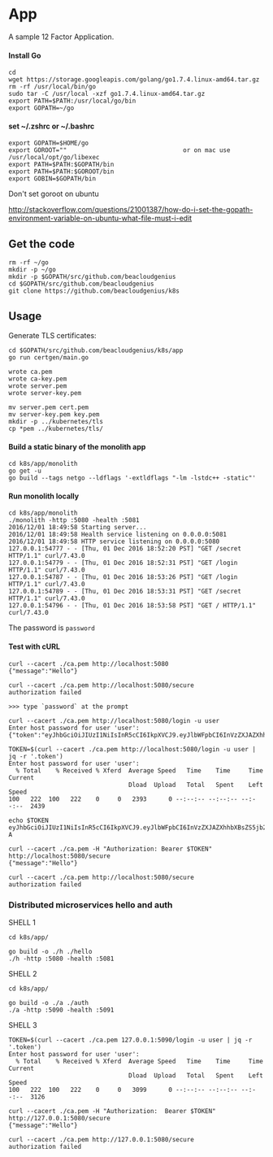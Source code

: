 # App

A sample 12 Factor Application.


#### Install Go

    cd
    wget https://storage.googleapis.com/golang/go1.7.4.linux-amd64.tar.gz
    rm -rf /usr/local/bin/go
    sudo tar -C /usr/local -xzf go1.7.4.linux-amd64.tar.gz
    export PATH=$PATH:/usr/local/go/bin
    export GOPATH=~/go

#### set ~/.zshrc or ~/.bashrc

    export GOPATH=$HOME/go
    export GOROOT=""                                or on mac use /usr/local/opt/go/libexec
    export PATH=$PATH:$GOPATH/bin
    export PATH=$PATH:$GOROOT/bin
    export GOBIN=$GOPATH/bin

Don't set goroot on ubuntu 

http://stackoverflow.com/questions/21001387/how-do-i-set-the-gopath-environment-variable-on-ubuntu-what-file-must-i-edit

## Get the code

    rm -rf ~/go
    mkdir -p ~/go
    mkdir -p $GOPATH/src/github.com/beacloudgenius
    cd $GOPATH/src/github.com/beacloudgenius
    git clone https://github.com/beacloudgenius/k8s

## Usage

Generate TLS certificates:

```
cd $GOPATH/src/github.com/beacloudgenius/k8s/app
go run certgen/main.go
```
```
wrote ca.pem
wrote ca-key.pem
wrote server.pem
wrote server-key.pem
```

    mv server.pem cert.pem
    mv server-key.pem key.pem
    mkdir -p ../kubernetes/tls
    cp *pem ../kubernetes/tls/
    

#### Build a static binary of the monolith app

    cd k8s/app/monolith
    go get -u
    go build --tags netgo --ldflags '-extldflags "-lm -lstdc++ -static"'

#### Run monolith locally

    cd k8s/app/monolith
    ./monolith -http :5080 -health :5081
    2016/12/01 18:49:58 Starting server...
    2016/12/01 18:49:58 Health service listening on 0.0.0.0:5081
    2016/12/01 18:49:58 HTTP service listening on 0.0.0.0:5080
    127.0.0.1:54777 - - [Thu, 01 Dec 2016 18:52:20 PST] "GET /secret HTTP/1.1" curl/7.43.0
    127.0.0.1:54779 - - [Thu, 01 Dec 2016 18:52:31 PST] "GET /login HTTP/1.1" curl/7.43.0
    127.0.0.1:54787 - - [Thu, 01 Dec 2016 18:53:26 PST] "GET /login HTTP/1.1" curl/7.43.0
    127.0.0.1:54789 - - [Thu, 01 Dec 2016 18:53:31 PST] "GET /secret HTTP/1.1" curl/7.43.0
    127.0.0.1:54796 - - [Thu, 01 Dec 2016 18:53:58 PST] "GET / HTTP/1.1" curl/7.43.0

The password is `password`

#### Test with cURL

```
curl --cacert ./ca.pem http://localhost:5080                                        
{"message":"Hello"}

curl --cacert ./ca.pem http://localhost:5080/secure
authorization failed

>>> type `password` at the prompt

curl --cacert ./ca.pem http://localhost:5080/login -u user
Enter host password for user 'user':
{"token":"eyJhbGciOiJIUzI1NiIsInR5cCI6IkpXVCJ9.eyJlbWFpbCI6InVzZXJAZXhhbXBsZS5jb20iLCJleHAiOjE0ODA5MDg1MDAsImlhdCI6MTQ4MDY0OTMwMCwiaXNzIjoiYXV0aC5zZXJ2aWNlIiwic3ViIjoidXNlciJ9.S5Kap0pzhS9G4kOcEhwhTh1HuzKyBic1QbNsbLt188E"}

TOKEN=$(curl --cacert ./ca.pem http://localhost:5080/login -u user | jq -r '.token')
Enter host password for user 'user':
  % Total    % Received % Xferd  Average Speed   Time    Time     Time  Current
                                 Dload  Upload   Total   Spent    Left  Speed
100   222  100   222    0     0   2393      0 --:--:-- --:--:-- --:--:--  2439

echo $TOKEN
eyJhbGciOiJIUzI1NiIsInR5cCI6IkpXVCJ9.eyJlbWFpbCI6InVzZXJAZXhhbXBsZS5jb20iLCJleHAiOjE0ODA5MDg1MjUsImlhdCI6MTQ4MDY0OTMyNSwiaXNzIjoiYXV0aC5zZXJ2aWNlIiwic3ViIjoidXNlciJ9.JQIsbDRxxai1nxlYjGLfsW6V_Pe19kchJpE0PGP4Z-A

curl --cacert ./ca.pem -H "Authorization: Bearer $TOKEN" http://localhost:5080/secure
{"message":"Hello"}

curl --cacert ./ca.pem http://localhost:5080/secure
authorization failed

```


### Distributed microservices hello and auth


SHELL 1
```
cd k8s/app/

go build -o ./h ./hello
./h -http :5080 -health :5081
```
SHELL 2
```
cd k8s/app/

go build -o ./a ./auth
./a -http :5090 -health :5091
```

SHELL 3
```
TOKEN=$(curl --cacert ./ca.pem 127.0.0.1:5090/login -u user | jq -r '.token')
Enter host password for user 'user':
  % Total    % Received % Xferd  Average Speed   Time    Time     Time  Current
                                 Dload  Upload   Total   Spent    Left  Speed
100   222  100   222    0     0   3099      0 --:--:-- --:--:-- --:--:--  3126

curl --cacert ./ca.pem -H "Authorization:  Bearer $TOKEN" http://127.0.0.1:5080/secure
{"message":"Hello"}

curl --cacert ./ca.pem http://127.0.0.1:5080/secure
authorization failed
```
